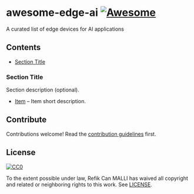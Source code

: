 # awesome-edge-ai [![Awesome][awesome-badge]](https://github.com/sindresorhus/awesome)

A curated list of edge devices for AI applications

## Contents
- [Section Title](#section-title)

### Section Title
Section description (optional).

- [Item](https://github.com/Pawamoy/cookiecutter-awesome) – Item short description.

## Contribute
Contributions welcome! Read the [contribution guidelines](CONTRIBUTING.md) first.

## License
[![CC0](http://mirrors.creativecommons.org/presskit/buttons/88x31/svg/cc-zero.svg)](https://creativecommons.org/publicdomain/zero/1.0/)

To the extent possible under law, Refik Can MALLI has waived all copyright
and related or neighboring rights to this work. See [LICENSE](LICENSE).

[awesome-badge]: https://cdn.rawgit.com/sindresorhus/awesome/d7305f38d29fed78fa85652e3a63e154dd8e8829/media/badge.svg
